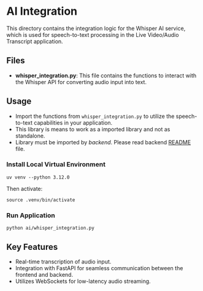 # AI Integration

This directory contains the integration logic for the Whisper AI service, which is used for speech-to-text processing in the Live Video/Audio Transcript application.

## Files

- **whisper_integration.py**: This file contains the functions to interact with the Whisper API for converting audio input into text.



## Usage

- Import the functions from `whisper_integration.py` to utilize the speech-to-text capabilities in your application.
- This library is means to work as a imported library and not as standalone. 
- Library must be imported by _backend_. Please read backend [README](../backend/README.md) file.

### Install Local Virtual Environment

    uv venv --python 3.12.0

Then activate:

    source .venv/bin/activate

### Run Application

    python ai/whisper_integration.py

## Key Features

- Real-time transcription of audio input.
- Integration with FastAPI for seamless communication between the frontend and backend.
- Utilizes WebSockets for low-latency audio streaming.
